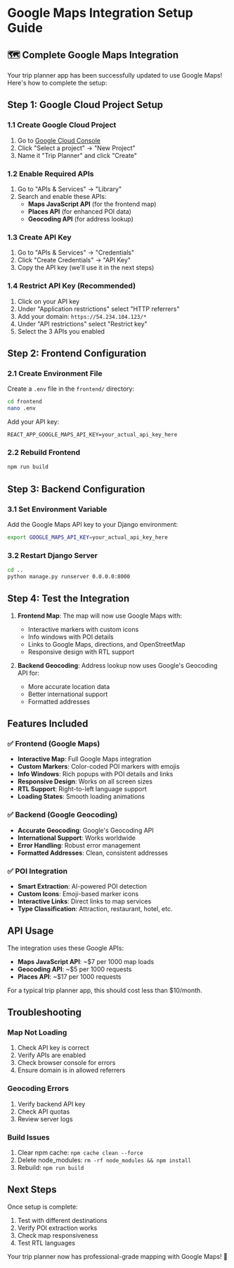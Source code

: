 # Google Maps Integration Setup Guide

## 🗺️ Complete Google Maps Integration

Your trip planner app has been successfully updated to use Google Maps! Here's how to complete the setup:

## **Step 1: Google Cloud Project Setup**

### 1.1 Create Google Cloud Project
1. Go to [Google Cloud Console](https://console.cloud.google.com/)
2. Click "Select a project" → "New Project"
3. Name it "Trip Planner" and click "Create"

### 1.2 Enable Required APIs
1. Go to "APIs & Services" → "Library"
2. Search and enable these APIs:
   - **Maps JavaScript API** (for the frontend map)
   - **Places API** (for enhanced POI data)
   - **Geocoding API** (for address lookup)

### 1.3 Create API Key
1. Go to "APIs & Services" → "Credentials"
2. Click "Create Credentials" → "API Key"
3. Copy the API key (we'll use it in the next steps)

### 1.4 Restrict API Key (Recommended)
1. Click on your API key
2. Under "Application restrictions" select "HTTP referrers"
3. Add your domain: `https://54.234.104.123/*`
4. Under "API restrictions" select "Restrict key"
5. Select the 3 APIs you enabled

## **Step 2: Frontend Configuration**

### 2.1 Create Environment File
Create a `.env` file in the `frontend/` directory:

```bash
cd frontend
nano .env
```

Add your API key:
```
REACT_APP_GOOGLE_MAPS_API_KEY=your_actual_api_key_here
```

### 2.2 Rebuild Frontend
```bash
npm run build
```

## **Step 3: Backend Configuration**

### 3.1 Set Environment Variable
Add the Google Maps API key to your Django environment:

```bash
export GOOGLE_MAPS_API_KEY=your_actual_api_key_here
```

### 3.2 Restart Django Server
```bash
cd ..
python manage.py runserver 0.0.0.0:8000
```

## **Step 4: Test the Integration**

1. **Frontend Map**: The map will now use Google Maps with:
   - Interactive markers with custom icons
   - Info windows with POI details
   - Links to Google Maps, directions, and OpenStreetMap
   - Responsive design with RTL support

2. **Backend Geocoding**: Address lookup now uses Google's Geocoding API for:
   - More accurate location data
   - Better international support
   - Formatted addresses

## **Features Included**

### ✅ Frontend (Google Maps)
- **Interactive Map**: Full Google Maps integration
- **Custom Markers**: Color-coded POI markers with emojis
- **Info Windows**: Rich popups with POI details and links
- **Responsive Design**: Works on all screen sizes
- **RTL Support**: Right-to-left language support
- **Loading States**: Smooth loading animations

### ✅ Backend (Google Geocoding)
- **Accurate Geocoding**: Google's Geocoding API
- **International Support**: Works worldwide
- **Error Handling**: Robust error management
- **Formatted Addresses**: Clean, consistent addresses

### ✅ POI Integration
- **Smart Extraction**: AI-powered POI detection
- **Custom Icons**: Emoji-based marker icons
- **Interactive Links**: Direct links to map services
- **Type Classification**: Attraction, restaurant, hotel, etc.

## **API Usage**

The integration uses these Google APIs:
- **Maps JavaScript API**: ~$7 per 1000 map loads
- **Geocoding API**: ~$5 per 1000 requests
- **Places API**: ~$17 per 1000 requests

For a typical trip planner app, this should cost less than $10/month.

## **Troubleshooting**

### Map Not Loading
1. Check API key is correct
2. Verify APIs are enabled
3. Check browser console for errors
4. Ensure domain is in allowed referrers

### Geocoding Errors
1. Verify backend API key
2. Check API quotas
3. Review server logs

### Build Issues
1. Clear npm cache: `npm cache clean --force`
2. Delete node_modules: `rm -rf node_modules && npm install`
3. Rebuild: `npm run build`

## **Next Steps**

Once setup is complete:
1. Test with different destinations
2. Verify POI extraction works
3. Check map responsiveness
4. Test RTL languages

Your trip planner now has professional-grade mapping with Google Maps! 🎉 